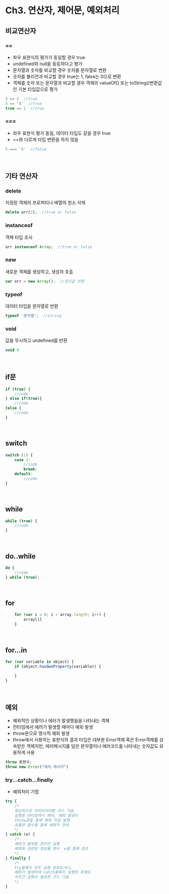 # Ch3. 연산자, 제어문, 예외처리

## 비교연산자
### ==
* 좌우 표현식의 평가가 동일할 경우 true
* undefined와 null을 동등하다고 평가
* 문자열과 숫자를 비교할 경우 숫자를 문자열로 변환
* 숫자를 불리언과 비교할 경우 true는 1, false는 0으로 변환
* 객체를 숫자 또는 문자열과 비교할 경우 객체의 valueOf() 또는 toString()변환값인 기본 타입값으로 평가

```JavaScript
5 == 5  //true
5 == '5'  //true
true == 1  //true
```

### ===
* 좌우 표현식 평가 동일, 데이터 타입도 같을 경우 true
* ==와 다르게 타입 변환을 하지 않음

```JavaScript
5 === '5'  //false
```

<br>

## 기타 연산자

### delete
지정된 객체의 프로퍼티나 배열의 원소 삭제
```JavaScript
delete arr[2];  //true or false
```

### instanceof
객체 타입 조사
```JavaScript
arr instanceof Array;  //true or false
```

### new
새로운 객체를 생성하고, 생성자 호출
```JavaScript
var arr = new Array();  //참조값 반환
```

### typeof
데이터 타입을 문자열로 반환
```JavaScript
typeof '문자열';  //string
```

### void
값을 무시하고 undefined를 반환
```JavaScript
void 0
```

<br>

## if문
```JavaScript
if (true) {
    //code
} else if(true){
    //code
}else {
    //code
}
```

<br>

## switch
```JavaScript
switch (1) {
    case 1:
        //code
        break;
    default:
        //code
}
```

<br>

## while
```JavaScript
while (true) {
    //code
}
```

<br>

## do..while
```JavaScript
do {
    //code
} while (true);
```

<br>

## for
```JavaScript
    for (var i = 0; i < array.length; i++) {
        array[i]
    }
```

<br>

## for...in
```JavaScript
for (var variable in object) {
    if (object.hasOwnProperty(variable)) {

    }
}
```

<br>

## 예외
* 예외적인 상황이나 에러가 발생했음을 나타내는 객체
* 런타임에서 에러가 발생할 때마다 예외 발생
* throw문으로 명시적 예외 발생
* throw에서 사용하는 표현식의 결과 타입은 대부분 Error객체 혹은 Error객체를 상속받은 객체지만, 에러메시지를 담은 문자열이나 에러코드를 나타내는 숫자값도 유용하게 사용
```JavaScript
throw 표현식;
throw new Error("에러 메시지")
```

### try...catch...finally
* 예외처리 기법
```JavaScript
try {
    /*
    정상적으로 처리되어야할 코드 기술
    실행중 런타임에서 에러, 예외 발생시
    throw문을 통해 예외 직접 발행
    호출한 함수를 통해 예외가 전파
    */
} catch (e) {
    /*
    예외가 발생할 경우만 실행
    예외와 관련된 정보를 변수  e를 통해 참조
    */
} finally {
    /*
    try블록이 모두 실행 완료되거나,
    예외가 발생하여 catch블록이 실행된 후에도
    무조건 실행이 필요한 코드 기술
    */
}
```
